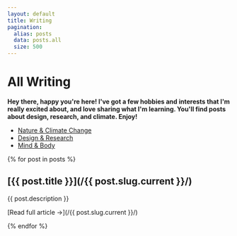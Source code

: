 ```yaml
---
layout: default
title: Writing
pagination:
  alias: posts
  data: posts.all
  size: 500
---
```


# All Writing
**Hey there, happy you're here! I've got a few hobbies and interests that I'm really excited about, and love sharing what I'm learning. You'll find posts about design, research, and climate. Enjoy!**

- [Nature & Climate Change](/nature-and-climate-change/)
- [Design & Research](/design-and-research/)
- [Mind & Body](/mind-and-body/)

{% for post in posts %}
<div class="post">
  
## [{{ post.title }}](/{{ post.slug.current }}/)

{{ post.description }}

[Read full article &rarr;](/{{ post.slug.current }}/)

</div>

{% endfor %}
